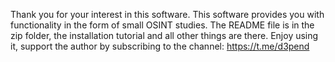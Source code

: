 Thank you for your interest in this software. 
This software provides you with functionality in the form of small OSINT studies.
The README file is in the zip folder, the installation tutorial and all other things are there. 
Enjoy using it, support the author by subscribing to the channel: https://t.me/d3pend
